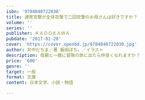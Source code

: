 ```yaml
---
isbn: '9784040722030'
title: 通常攻撃が全体攻撃で二回攻撃のお母さんは好きですか？
volume: ''
series: ''
publisher: ＫＡＤＯＫＡＷＡ
pubdate: '2017-01-20'
cover: 'https://cover.openbd.jp/9784040722030.jpg'
author: 井中だちま／著 飯田ぽち。／イラスト
description: 母親と一緒に冒険の旅に出たら仲良くなれますか？
price: '600'
genre: ''
target: 一般
format: 文庫
content: 日本文学、小説・物語

---
```


